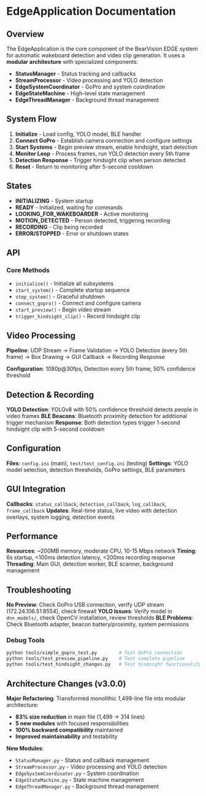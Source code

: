 # EdgeApplication Documentation

## Overview

The EdgeApplication is the core component of the BearVision EDGE system for automatic wakeboard detection and video clip generation. It uses a **modular architecture** with specialized components:

- **StatusManager** - Status tracking and callbacks
- **StreamProcessor** - Video processing and YOLO detection
- **EdgeSystemCoordinator** - GoPro and system coordination
- **EdgeStateMachine** - High-level state management
- **EdgeThreadManager** - Background thread management

## System Flow

1. **Initialize** - Load config, YOLO model, BLE handler
2. **Connect GoPro** - Establish camera connection and configure settings
3. **Start Systems** - Begin preview stream, enable hindsight, start detection
4. **Monitor Loop** - Process frames, run YOLO detection every 5th frame
5. **Detection Response** - Trigger hindsight clip when person detected
6. **Reset** - Return to monitoring after 5-second cooldown

## States

- **INITIALIZING** - System startup
- **READY** - Initialized, waiting for commands
- **LOOKING_FOR_WAKEBOARDER** - Active monitoring
- **MOTION_DETECTED** - Person detected, triggering recording
- **RECORDING** - Clip being recorded
- **ERROR/STOPPED** - Error or shutdown states

## API

### Core Methods
- `initialize()` - Initialize all subsystems
- `start_system()` - Complete startup sequence
- `stop_system()` - Graceful shutdown
- `connect_gopro()` - Connect and configure camera
- `start_preview()` - Begin video stream
- `trigger_hindsight_clip()` - Record hindsight clip

## Video Processing

**Pipeline**: UDP Stream → Frame Validation → YOLO Detection (every 5th frame) → Box Drawing → GUI Callback → Recording Response

**Configuration**: 1080p@30fps, Detection every 5th frame, 50% confidence threshold

## Detection & Recording

**YOLO Detection**: YOLOv8 with 50% confidence threshold detects people in video frames
**BLE Beacons**: Bluetooth proximity detection for additional trigger mechanism
**Response**: Both detection types trigger 1-second hindsight clip with 5-second cooldown

## Configuration

**Files**: `config.ini` (main), `test/test_config.ini` (testing)
**Settings**: YOLO model selection, detection thresholds, GoPro settings, BLE parameters

## GUI Integration

**Callbacks**: `status_callback`, `detection_callback`, `log_callback`, `frame_callback`
**Updates**: Real-time status, live video with detection overlays, system logging, detection events

## Performance

**Resources**: ~200MB memory, moderate CPU, 10-15 Mbps network
**Timing**: 6s startup, <100ms detection latency, <200ms recording response
**Threading**: Main GUI, detection worker, BLE scanner, background management

## Troubleshooting

**No Preview**: Check GoPro USB connection, verify UDP stream (172.24.106.51:8554), check firewall
**YOLO Issues**: Verify model in `dnn_models/`, check OpenCV installation, review thresholds
**BLE Problems**: Check Bluetooth adapter, beacon battery/proximity, system permissions

### Debug Tools
```bash
python tools/simple_gopro_test.py        # Test GoPro connection
python tools/test_preview_pipeline.py    # Test complete pipeline
python tools/test_hindsight_changes.py   # Test hindsight functionality
```

## Architecture Changes (v3.0.0)

**Major Refactoring**: Transformed monolithic 1,499-line file into modular architecture:
- **83% size reduction** in main file (1,499 → 314 lines)
- **5 new modules** with focused responsibilities
- **100% backward compatibility** maintained
- **Improved maintainability** and testability

**New Modules**:
- `StatusManager.py` - Status and callback management
- `StreamProcessor.py` - Video processing and YOLO detection
- `EdgeSystemCoordinator.py` - System coordination
- `EdgeStateMachine.py` - State machine management
- `EdgeThreadManager.py` - Background thread management